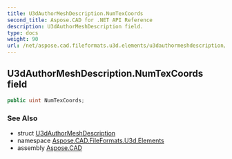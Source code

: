 ```yaml
---
title: U3dAuthorMeshDescription.NumTexCoords
second_title: Aspose.CAD for .NET API Reference
description: U3dAuthorMeshDescription field. 
type: docs
weight: 90
url: /net/aspose.cad.fileformats.u3d.elements/u3dauthormeshdescription/numtexcoords/
---
```

## U3dAuthorMeshDescription.NumTexCoords field

```csharp
public uint NumTexCoords;
```

### See Also

* struct [U3dAuthorMeshDescription](../)
* namespace [Aspose.CAD.FileFormats.U3d.Elements](../../u3dauthormeshdescription/)
* assembly [Aspose.CAD](../../../)


